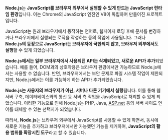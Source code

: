 **Node.js**는 **JavaScript를 브라우저 외부에서 실행할 수 있게 만드는 JavaScript 런타임 환경**입니다. 이는 Chrome의 JavaScript 엔진인 V8이 독립하여 만들어진 프로젝트입니다.

JavaScript는 원래 브라우저에서 동작하는 언어로, 웹페이지 로딩 후에 문서를 변경하거나 브라우저에서 실행되는 로직을 작성하는 등의 작업에 사용됩니다. 그러나 **Node.js의 등장으로 JavaScript는 브라우저에 국한되지 않고, 브라우저 외부에서도 실행**할 수 있게 되었습니다.

**Node.js에서는 일부 브라우저에서 사용되던 API는 삭제되었고, 새로운 API가 추가**되었습니다. 예를 들어, DOM과의 상호작용은 브라우저 환경에서만 가능하므로 Node.js에서는 사용할 수 없습니다. 반면, 브라우저에서는 보안 문제로 파일 시스템 작업이 제한되지만, Node.js에서는 이를 가능하게 하는 API가 추가되었습니다.

**Node.js는 사용자의 브라우저가 아닌, 서버나 다른 기기에서 실행**됩니다. 이를 통해 웹 서버 구축, 데이터베이스와의 통신 등 서버 측 작업을 JavaScript로 처리할 수 있게 되었습니다. 이러한 기능으로 인해 Node.js는 PHP, Java, [ASP.net](http://asp.net/) 등의 서버 사이드 언어를 대체할 수 있는 선택지가 되었습니다.

따라서, **Node.js**는 브라우저 외부에서 JavaScript를 사용할 수 있게 하면서, 동시에 새로운 기능을 추가하고 브라우저에서만 가능했던 기능을 제거하여, **JavaScript의 활용 범위를 확장시킨 도구**라고 할 수 있습니다.
